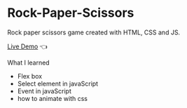 # Rock-Paper-Scissors

Rock paper scissors game created with HTML, CSS and JS.

[Live Demo](https://ala-bchir.github.io/Rock-Paper-Scissors/) :point_left:

What I learned
- Flex box 
- Select element in javaScript
- Event in javaScript
- how to animate with css

